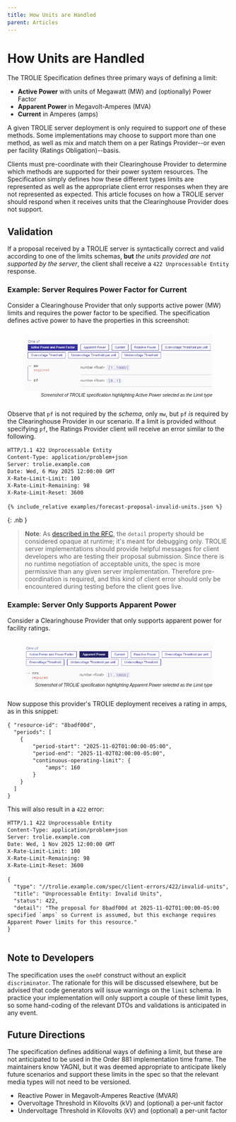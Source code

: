 ```yaml
---
title: How Units are Handled
parent: Articles
---
```


# How Units are Handled

The TROLIE Specification defines three primary ways of defining a limit:

* **Active Power** with units of Megawatt (MW) and (optionally) Power Factor
* **Apparent Power** in Megavolt-Amperes (MVA)
* **Current** in Amperes (amps)

A given TROLIE server deployment is only required to support *one* of these
methods. Some implementations may choose to support more than one method, as
well as mix and match them on a per Ratings Provider--or even per facility
(Ratings Obligation)--basis.

Clients must pre-coordinate with their Clearinghouse Provider to determine which
methods are supported for their power system resources. The Specification simply
defines how these different types limits are represented as well as the
appropriate client error responses when they are not represented as expected.
This article focuses on how a TROLIE server should respond when it receives
units that the Clearinghouse Provider does not support.

## Validation

If a proposal received by a TROLIE server is syntactically correct and valid
according to one of the limits schemas, **but** *the units provided are not
supported by the server*, the client shall receive a `422 Unprocessable Entity`
response.

### Example: Server Requires Power Factor for Current

Consider a Clearinghouse Provider that only supports active power (MW) limits
and requires the power factor to be specified. The specification defines active
power to have the properties in this screenshot:

<figure style="display: inline-block">
    <img src="../images/limit-types.png" alt="Limit Types screenshot highlighting Active Power">
    <figcaption style="text-align: right; font: italic x-small sans-serif">Screenshot of TROLIE specification highlighting Active Power selected as the Limit type</figcaption>
</figure>

Observe that `pf` is not required by the *schema*, only `mw`, but `pf` *is*
required by the Clearinghouse Provider in our scenario. If a limit is provided
without specifying `pf`, the Ratings Provider client will receive an error
similar to the following.

```http
HTTP/1.1 422 Unprocessable Entity
Content-Type: application/problem+json
Server: trolie.example.com
Date: Wed, 6 May 2025 12:00:00 GMT
X-Rate-Limit-Limit: 100
X-Rate-Limit-Remaining: 98
X-Rate-Limit-Reset: 3600

{% include_relative examples/forecast-proposal-invalid-units.json %}
```

{: .nb }

> <i class="fa-solid fa-triangle-exclamation"></i> **Note**:
> As [described in the RFC](https://www.rfc-editor.org/rfc/rfc9457#name-detail),
> the `detail` property should be considered opaque at runtime; it's meant for
> debugging only. TROLIE server implementations should provide helpful messages
> for client developers who are testing their proposal submission. Since
> there is no runtime negotiation of acceptable units, the spec is more 
> permissive than any given server implementation. Therefore pre-coordination is
> required, and this kind of client error should only be encountered during
> testing before the client goes live.


### Example: Server Only Supports Apparent Power

Consider a Clearinghouse Provider that only supports apparent power for facility
ratings.

<figure style="display: inline-block">
    <img src="../images/limit-types-mva.png" alt="Limit Types screenshot highlighting Active Power">
    <figcaption style="text-align: right; font: italic x-small sans-serif">Screenshot of TROLIE specification highlighting Apparent Power selected as the Limit type</figcaption>
</figure>

Now suppose this provider's TROLIE deployment receives a rating in amps, as in
this snippet:

```jsonc
{ "resource-id": "8badf00d",
  "periods": [
    {
        "period-start": "2025-11-02T01:00:00-05:00",
        "period-end": "2025-11-02T02:00:00-05:00",
        "continuous-operating-limit": {
            "amps": 160
        }
    }
  ]
}
```

This will also result in a `422` error:

```http
HTTP/1.1 422 Unprocessable Entity
Content-Type: application/problem+json
Server: trolie.example.com
Date: Wed, 1 Nov 2025 12:00:00 GMT
X-Rate-Limit-Limit: 100
X-Rate-Limit-Remaining: 98
X-Rate-Limit-Reset: 3600

{
  "type": "//trolie.example.com/spec/client-errors/422/invalid-units",
  "title": "Unprocessable Entity: Invalid Units",
  "status": 422,
  "detail": "The proposal for 8badf00d at 2025-11-02T01:00:00-05:00 specified `amps` so Current is assumed, but this exchange requires Apparent Power limits for this resource."
}


```

## Note to Developers

The specification uses the `oneOf` construct without an explicit
`discriminator`.  The rationale for this will be discussed elsewhere, but be
advised that code generators will issue warnings on the `limit` schema. In
practice your implementation will only support a couple of these limit types, so
some hand-coding of the relevant DTOs and validations is anticipated in any
event.

## Future Directions

The specification defines additional ways of defining a limit, but these are not
anticipated to be used in the Order 881 implementation time frame. The
maintainers know YAGNI, but it was deemed appropriate to anticipate likely
future scenarios and support these limits in the spec so that the relevant media
types will not need to be versioned.

* Reactive Power in Megavolt-Amperes Reactive (MVAR)
* Overvoltage Threshold in Kilovolts (kV) and (optional) a per-unit factor
* Undervoltage Threshold in Kilovolts (kV) and (optional) a per-unit factor
